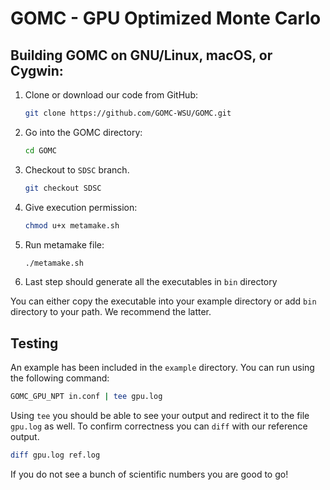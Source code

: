 # GOMC - GPU Optimized Monte Carlo

## Building GOMC on GNU/Linux, macOS, or Cygwin:

  1. Clone or download our code from GitHub:
      ```bash
      git clone https://github.com/GOMC-WSU/GOMC.git
      ```
  2. Go into the GOMC directory: 
      ```bash
      cd GOMC
      ```
  3. Checkout to `SDSC` branch.
      ```bash
      git checkout SDSC
      ```
  5. Give execution permission: 
      ```bash
      chmod u+x metamake.sh
      ```
  6. Run metamake file:
      ```bash
      ./metamake.sh
      ```
  7. Last step should generate all the executables in `bin` directory

  You can either copy the executable into your example directory or add `bin` directory to your path. We recommend the latter.

## Testing
  An example has been included in the `example` directory. You can run using the following command:
  ```bash
  GOMC_GPU_NPT in.conf | tee gpu.log
  ```

  Using `tee` you should be able to see your output and redirect it to the file `gpu.log` as well. To confirm correctness you can `diff` with our reference output.
  ```bash
  diff gpu.log ref.log
  ```

  If you do not see a bunch of scientific numbers you are good to go!
